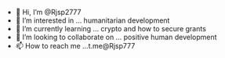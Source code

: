 - 👋 Hi, I’m @Rjsp2777
- 👀 I’m interested in ... humanitarian development 
- 🌱 I’m currently learning ... crypto and how to secure grants 
- 💞️ I’m looking to collaborate on ... positive human development 
- 📫 How to reach me ...t.me@Rjsp777

<!---
Rjsp2777/Rjsp2777 is a ✨ special ✨ repository because its `README.md` (this file) appears on your GitHub profile.
You can click the Preview link to take a look at your changes.
--->
